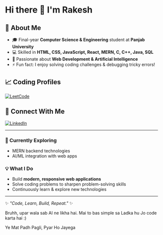 # Hi there 👋 I'm Rakesh

## 🚀 About Me
- 🎓 Final-year **Computer Science & Engineering** student at **Panjab University**
- 💻 Skilled in **HTML, CSS, JavaScript, React, MERN, C, C++, Java, SQL**
- 🤖 Passionate about **Web Development & Artificial Intelligence**
- ⚡ Fun fact: I enjoy solving coding challenges & debugging tricky errors!

## 📈 Coding Profiles
[![LeetCode](https://img.shields.io/badge/LeetCode-FFA116?style=flat-square&logo=LeetCode&logoColor=white)](https://leetcode.com/u/im_ryker/)

## 🔗 Connect With Me
[![LinkedIn](https://img.shields.io/badge/LinkedIn-blue?style=flat-square&logo=linkedin&logoColor=white)](https://www.linkedin.com/in/raka18/)

---

### 🌱 Currently Exploring
- MERN backend technologies  
- AI/ML integration with web apps  

### 💡 What I Do
- Build **modern, responsive web applications**  
- Solve coding problems to sharpen problem-solving skills  
- Continuously learn & explore new technologies  

---
✨ *"Code, Learn, Build, Repeat."* ✨


Bruhh, upar wala sab AI ne likha hai.
Mai to bas simple sa Ladka hu Jo code karta hai :)


Ye Mat Padh Pagli, Pyar Ho Jayega
